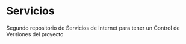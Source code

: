 # Servicios
Segundo repositorio de Servicios de Internet para tener un Control de Versiones del proyecto
